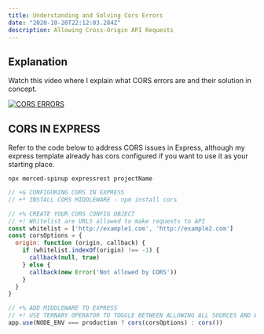 ```yaml
---
title: Understanding and Solving Cors Errors
date: "2020-10-20T22:12:03.284Z"
description: Allowing Cross-Origin API Requests
---
```


## Explanation

Watch this video where I explain what CORS errors are and their solution in concept.

[![CORS ERRORS](http://img.youtube.com/vi/fsMKB7PJoFY/0.jpg)](http://www.youtube.com/watch?v=fsMKB7PJoFY "CORS ERRORS")


## CORS IN EXPRESS

Refer to the code below to address CORS issues in Express, although my express template already has cors configured if you want to use it as your starting place.

```npx merced-spinup expressrest projectName```

```js
// +& CONFIGURING CORS IN EXPRESS 
// +* INSTALL CORS MIDDLEWARE - npm install cors 

// +% CREATE YOUR CORS CONFIG OBJECT 
// +! Whitelist are URLS allowed to make requests to API
const whitelist = ['http://example1.com', 'http://example2.com']
const corsOptions = {
  origin: function (origin, callback) {
    if (whitelist.indexOf(origin) !== -1) {
      callback(null, true)
    } else {
      callback(new Error('Not allowed by CORS'))
    }
  }
}

// +% ADD MIDDLEWARE TO EXPRESS
// +! USE TERNARY OPERATOR TO TOGGLE BETWEEN ALLOWING ALL SOURCES AND WHITELIST
app.use(NODE_ENV === production ? cors(corsOptions) : cors())
```